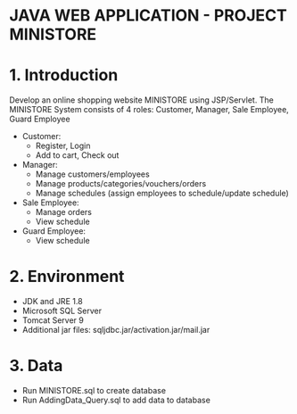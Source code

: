 # JAVA WEB APPLICATION - PROJECT MINISTORE

# 1. Introduction
   Develop an online shopping website MINISTORE using JSP/Servlet.
   The MINISTORE System consists of 4 roles: Customer, Manager, Sale Employee, Guard Employee
   - Customer:
     + Register, Login
     + Add to cart, Check out
   - Manager:
     + Manage customers/employees
     + Manage products/categories/vouchers/orders
     + Manage schedules (assign employees to schedule/update schedule)
   - Sale Employee:
     + Manage orders
     + View schedule
   - Guard Employee:
     + View schedule

# 2. Environment
   - JDK and JRE 1.8
   - Microsoft SQL Server
   - Tomcat Server 9
   - Additional jar files: sqljdbc.jar/activation.jar/mail.jar

# 3. Data
   - Run MINISTORE.sql to create database
   - Run AddingData_Query.sql to add data to database
